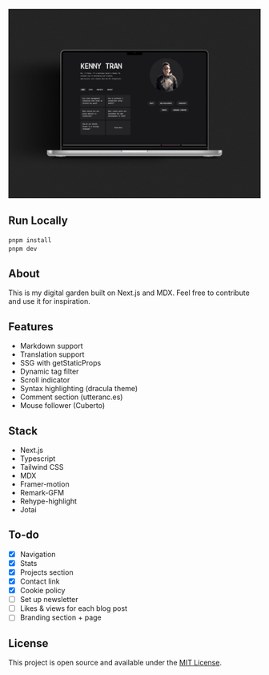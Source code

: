![screenshot](./public/digital-garden.png)

## Run Locally

```bash
pnpm install
pnpm dev
```

## About

This is my digital garden built on Next.js and MDX. Feel free to contribute and use it for inspiration.

## Features

- Markdown support
- Translation support
- SSG with getStaticProps
- Dynamic tag filter
- Scroll indicator
- Syntax highlighting (dracula theme)
- Comment section (utteranc.es)
- Mouse follower (Cuberto)

## Stack

- Next.js
- Typescript
- Tailwind CSS
- MDX
- Framer-motion
- Remark-GFM
- Rehype-highlight
- Jotai

## To-do

- [x] Navigation
- [x] Stats
- [x] Projects section
- [x] Contact link
- [x] Cookie policy
- [ ] Set up newsletter
- [ ] Likes & views for each blog post
- [ ] Branding section + page

## License

This project is open source and available under the [MIT License](LICENSE.md).
